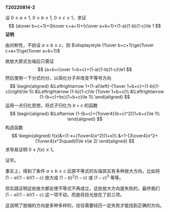 **T20220814-2**

设 $0\le a\le1,\ 0\le b\le1,\ 0\le c\le1$，求证
$$
{a\over b+c+1}+{b\over c+a+1}+{c\over a+b+1}+(1-a)(1-b)(1-c)\le 1
$$
**证明**

由对称性，不妨设 $a\ge b\ge c$，则 $\displaystyle {1\over b+c+1}\ge{1\over c+a+1}\ge{1\over a+b+1}$

故放大原式左端后只需证
$$
{a+b+c\over 1+b+c}+(1-a)(1-b)(1-c)\le1
$$
然后使用一下分式约分，以简化分子并改变不等号方向
$$
\begin{aligned}
&\Leftrightarrow 1+(1-a)\left(-{1\over 1+b+c}+(1-b)(1-c)\right)\le 1\\
&\Leftrightarrow (1-b)(1-c)\le {1\over 1+b+c}\\
&\Leftrightarrow (1-(b+c)+bc)(1+b+c)\le 1\\
\end{aligned}
$$
运用一点归化思想，将式子归化为 $b+c$ 的函数
$$
\begin{aligned}
&\Leftarrow (1-(b+c)+{1\over4}(b+c)^2)(1+b+c)\le 1\\
\end{aligned}
$$
构造函数
$$
\begin{aligned}
f(x)&=(1-x+{1\over4}x^2)(1+x)\\
&=1-{3\over4}x^2+{1\over4}x^3\quad(0\le x\le 2)
\end{aligned}
$$
求导易证明 $0\le f(x)\le 1$。

证毕。

事实上，得到了条件 $a\ge b\ge c$ 后原不等式的左端其实有多种放大方向，比如将 $(1-a)(1-b)(1-c)$ 放大成 $(1-b)^2(1-c)$ 或 $(1-c)^3$ 等等。

但实践证明这些放大都会使不等式不再成立，这些放大方向是失败的，最终我们 $(1-a)(1-b)(1-c)$ 这一项不动，而是将目光放在了前三项。

这说明了放缩的方向是多种多样的，往往需要经历一定失败才能找到正确的方向。